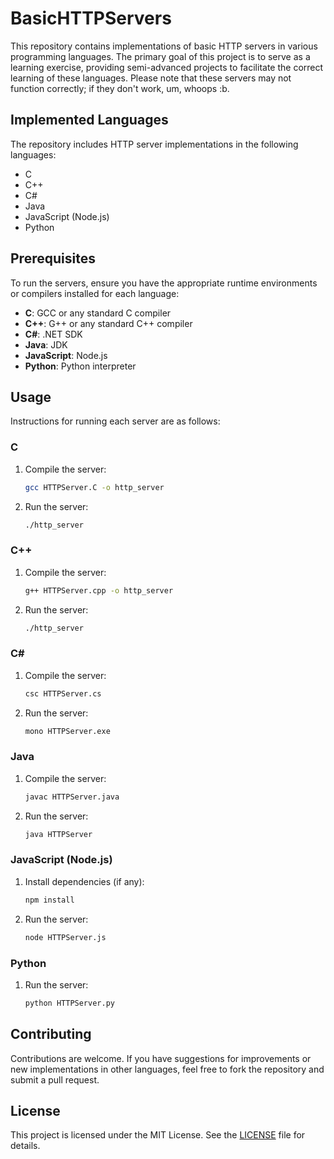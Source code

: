 # BasicHTTPServers

This repository contains implementations of basic HTTP servers in various programming languages. The primary goal of this project is to serve as a learning exercise, providing semi-advanced projects to facilitate the correct learning of these languages. Please note that these servers may not function correctly; if they don't work, um, whoops :b.

## Implemented Languages

The repository includes HTTP server implementations in the following languages:

- C
- C++
- C#
- Java
- JavaScript (Node.js)
- Python

## Prerequisites

To run the servers, ensure you have the appropriate runtime environments or compilers installed for each language:

- **C**: GCC or any standard C compiler
- **C++**: G++ or any standard C++ compiler
- **C#**: .NET SDK
- **Java**: JDK
- **JavaScript**: Node.js
- **Python**: Python interpreter

## Usage

Instructions for running each server are as follows:

### C

1. Compile the server:

   ```bash
   gcc HTTPServer.C -o http_server
   ```


2. Run the server:

   ```bash
   ./http_server
   ```


### C++

1. Compile the server:

   ```bash
   g++ HTTPServer.cpp -o http_server
   ```


2. Run the server:

   ```bash
   ./http_server
   ```


### C#

1. Compile the server:

   ```bash
   csc HTTPServer.cs
   ```


2. Run the server:

   ```bash
   mono HTTPServer.exe
   ```


### Java

1. Compile the server:

   ```bash
   javac HTTPServer.java
   ```


2. Run the server:

   ```bash
   java HTTPServer
   ```


### JavaScript (Node.js)

1. Install dependencies (if any):

   ```bash
   npm install
   ```


2. Run the server:

   ```bash
   node HTTPServer.js
   ```


### Python

1. Run the server:

   ```bash
   python HTTPServer.py
   ```


## Contributing

Contributions are welcome. If you have suggestions for improvements or new implementations in other languages, feel free to fork the repository and submit a pull request.

## License

This project is licensed under the MIT License. See the [LICENSE](LICENSE) file for details. 
